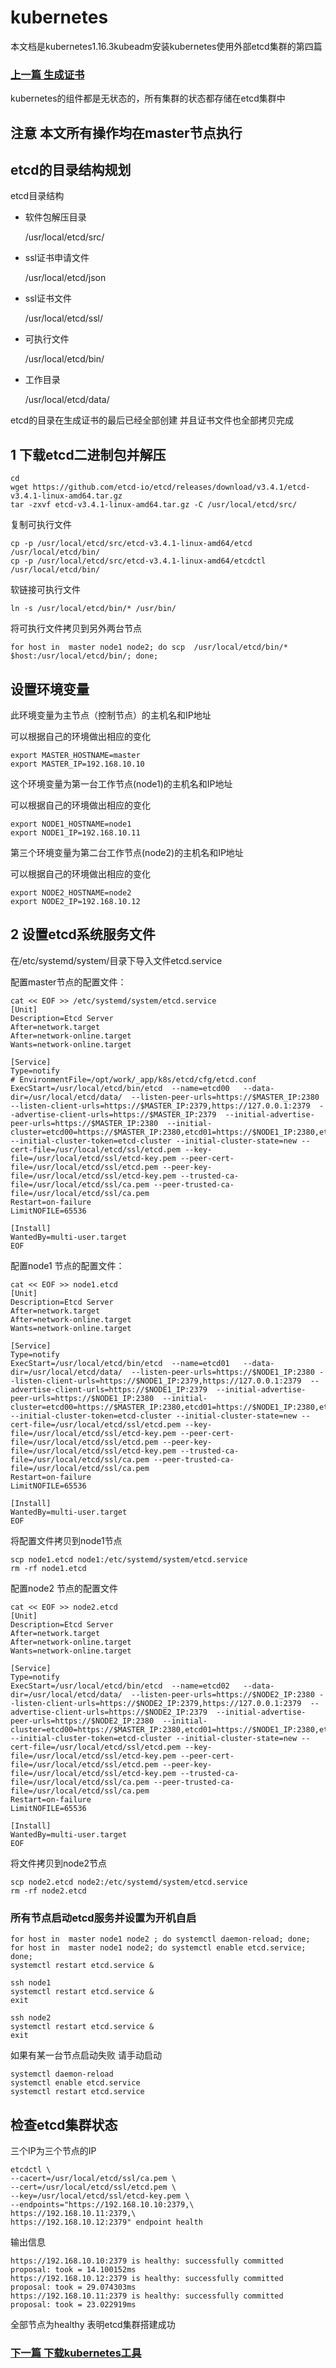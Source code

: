 # kubernetes

本文档是kubernetes1.16.3kubeadm安装kubernetes使用外部etcd集群的第四篇

### [上一篇 生成证书](https://github.com/mytting/kubernetes/blob/master/A-%E4%BA%8C%E8%BF%9B%E5%88%B6%E5%AE%89%E8%A3%85Kubernetes/v1.16.1-D%20%E7%94%9F%E6%88%90%E9%85%8D%E7%BD%AE%E6%96%87%E4%BB%B6.md)

kubernetes的组件都是无状态的，所有集群的状态都存储在etcd集群中

## 注意 本文所有操作均在master节点执行

## etcd的目录结构规划

etcd目录结构

- 软件包解压目录

  /usr/local/etcd/src/

- ssl证书申请文件

  /usr/local/etcd/json

- ssl证书文件

  /usr/local/etcd/ssl/

- 可执行文件

  /usr/local/etcd/bin/

- 工作目录

  /usr/local/etcd/data/


etcd的目录在生成证书的最后已经全部创建 并且证书文件也全部拷贝完成

## 1 下载etcd二进制包并解压

```
cd
wget https://github.com/etcd-io/etcd/releases/download/v3.4.1/etcd-v3.4.1-linux-amd64.tar.gz
tar -zxvf etcd-v3.4.1-linux-amd64.tar.gz -C /usr/local/etcd/src/
```

复制可执行文件

```
cp -p /usr/local/etcd/src/etcd-v3.4.1-linux-amd64/etcd /usr/local/etcd/bin/
cp -p /usr/local/etcd/src/etcd-v3.4.1-linux-amd64/etcdctl /usr/local/etcd/bin/
```

软链接可执行文件

```
ln -s /usr/local/etcd/bin/* /usr/bin/
```

将可执行文件拷贝到另外两台节点

```
for host in  master node1 node2; do scp  /usr/local/etcd/bin/* $host:/usr/local/etcd/bin/; done;
```

##  设置环境变量

此环境变量为主节点（控制节点）的主机名和IP地址 

可以根据自己的环境做出相应的变化

```
export MASTER_HOSTNAME=master
export MASTER_IP=192.168.10.10
```

这个环境变量为第一台工作节点(node1)的主机名和IP地址

可以根据自己的环境做出相应的变化

```
export NODE1_HOSTNAME=node1
export NODE1_IP=192.168.10.11
```

第三个环境变量为第二台工作节点(node2)的主机名和IP地址

可以根据自己的环境做出相应的变化

```
export NODE2_HOSTNAME=node2
export NODE2_IP=192.168.10.12
```



## 2 设置etcd系统服务文件

在/etc/systemd/system/目录下导入文件etcd.service

配置master节点的配置文件：

```
cat << EOF >> /etc/systemd/system/etcd.service
[Unit]
Description=Etcd Server
After=network.target
After=network-online.target
Wants=network-online.target

[Service]
Type=notify
# EnvironmentFile=/opt/work/_app/k8s/etcd/cfg/etcd.conf
ExecStart=/usr/local/etcd/bin/etcd  --name=etcd00   --data-dir=/usr/local/etcd/data/  --listen-peer-urls=https://$MASTER_IP:2380 --listen-client-urls=https://$MASTER_IP:2379,https://127.0.0.1:2379  --advertise-client-urls=https://$MASTER_IP:2379  --initial-advertise-peer-urls=https://$MASTER_IP:2380  --initial-cluster=etcd00=https://$MASTER_IP:2380,etcd01=https://$NODE1_IP:2380,etcd02=https://$NODE2_IP:2380 --initial-cluster-token=etcd-cluster --initial-cluster-state=new --cert-file=/usr/local/etcd/ssl/etcd.pem --key-file=/usr/local/etcd/ssl/etcd-key.pem --peer-cert-file=/usr/local/etcd/ssl/etcd.pem --peer-key-file=/usr/local/etcd/ssl/etcd-key.pem --trusted-ca-file=/usr/local/etcd/ssl/ca.pem --peer-trusted-ca-file=/usr/local/etcd/ssl/ca.pem
Restart=on-failure
LimitNOFILE=65536

[Install]
WantedBy=multi-user.target
EOF
```

配置node1 节点的配置文件：

```
cat << EOF >> node1.etcd
[Unit]
Description=Etcd Server
After=network.target
After=network-online.target
Wants=network-online.target

[Service]
Type=notify
ExecStart=/usr/local/etcd/bin/etcd  --name=etcd01   --data-dir=/usr/local/etcd/data/  --listen-peer-urls=https://$NODE1_IP:2380 --listen-client-urls=https://$NODE1_IP:2379,https://127.0.0.1:2379  --advertise-client-urls=https://$NODE1_IP:2379  --initial-advertise-peer-urls=https://$NODE1_IP:2380  --initial-cluster=etcd00=https://$MASTER_IP:2380,etcd01=https://$NODE1_IP:2380,etcd02=https://$NODE2_IP:2380 --initial-cluster-token=etcd-cluster --initial-cluster-state=new --cert-file=/usr/local/etcd/ssl/etcd.pem --key-file=/usr/local/etcd/ssl/etcd-key.pem --peer-cert-file=/usr/local/etcd/ssl/etcd.pem --peer-key-file=/usr/local/etcd/ssl/etcd-key.pem --trusted-ca-file=/usr/local/etcd/ssl/ca.pem --peer-trusted-ca-file=/usr/local/etcd/ssl/ca.pem
Restart=on-failure
LimitNOFILE=65536

[Install]
WantedBy=multi-user.target
EOF
```

将配置文件拷贝到node1节点

```
scp node1.etcd node1:/etc/systemd/system/etcd.service
rm -rf node1.etcd
```



配置node2 节点的配置文件

```
cat << EOF >> node2.etcd
[Unit]
Description=Etcd Server
After=network.target
After=network-online.target
Wants=network-online.target

[Service]
Type=notify
ExecStart=/usr/local/etcd/bin/etcd  --name=etcd02   --data-dir=/usr/local/etcd/data/  --listen-peer-urls=https://$NODE2_IP:2380 --listen-client-urls=https://$NODE2_IP:2379,https://127.0.0.1:2379  --advertise-client-urls=https://$NODE2_IP:2379  --initial-advertise-peer-urls=https://$NODE2_IP:2380  --initial-cluster=etcd00=https://$MASTER_IP:2380,etcd01=https://$NODE1_IP:2380,etcd02=https://$NODE2_IP:2380 --initial-cluster-token=etcd-cluster --initial-cluster-state=new --cert-file=/usr/local/etcd/ssl/etcd.pem --key-file=/usr/local/etcd/ssl/etcd-key.pem --peer-cert-file=/usr/local/etcd/ssl/etcd.pem --peer-key-file=/usr/local/etcd/ssl/etcd-key.pem --trusted-ca-file=/usr/local/etcd/ssl/ca.pem --peer-trusted-ca-file=/usr/local/etcd/ssl/ca.pem
Restart=on-failure
LimitNOFILE=65536

[Install]
WantedBy=multi-user.target
EOF
```

将文件拷贝到node2节点

```
scp node2.etcd node2:/etc/systemd/system/etcd.service
rm -rf node2.etcd
```



### 所有节点启动etcd服务并设置为开机自启 

```
for host in  master node1 node2 ; do systemctl daemon-reload; done;
for host in  master node1 node2; do systemctl enable etcd.service; done;
systemctl restart etcd.service &

ssh node1
systemctl restart etcd.service &
exit

ssh node2
systemctl restart etcd.service &
exit
```

如果有某一台节点启动失败 请手动启动

```
systemctl daemon-reload
systemctl enable etcd.service
systemctl restart etcd.service
```



## 检查etcd集群状态



三个IP为三个节点的IP

```
etcdctl \
--cacert=/usr/local/etcd/ssl/ca.pem \
--cert=/usr/local/etcd/ssl/etcd.pem \
--key=/usr/local/etcd/ssl/etcd-key.pem \
--endpoints="https://192.168.10.10:2379,\
https://192.168.10.11:2379,\
https://192.168.10.12:2379" endpoint health
```

输出信息

```
https://192.168.10.10:2379 is healthy: successfully committed proposal: took = 14.100152ms
https://192.168.10.12:2379 is healthy: successfully committed proposal: took = 29.074303ms
https://192.168.10.11:2379 is healthy: successfully committed proposal: took = 23.022919ms
```

全部节点为healthy 表明etcd集群搭建成功



### [下一篇 下载kubernetes工具](https://github.com/mytting/kubernetes/blob/master/A-%E4%BA%8C%E8%BF%9B%E5%88%B6%E5%AE%89%E8%A3%85Kubernetes/v1.16.1-F%20%E9%83%A8%E7%BD%B2master%E7%BB%84%E4%BB%B6.md)